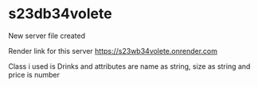 # s23db34volete

New server file created

Render link for this server https://s23wb34volete.onrender.com 

Class i used is Drinks and attributes are 
    name as string, size as string and price is number
